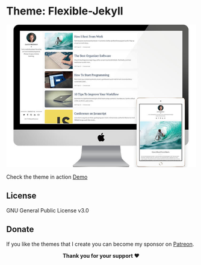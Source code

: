 # Theme: Flexible-Jekyll

![](https://github.com/artemsheludko/flexible-jekyll/blob/master/assets/img/promo-img.jpg?raw=true)

Check the theme in action [Demo](https://artemsheludko.github.io/flexible-jekyll/)

## License

GNU General Public License v3.0

## Donate

<p>If you like the themes that I create you can become my sponsor on <a href="https://www.patreon.com/artemsheludko" target="_blank">Patreon</a>.
<p align="center"><b>Thank you for your support ❤️</b></p>

